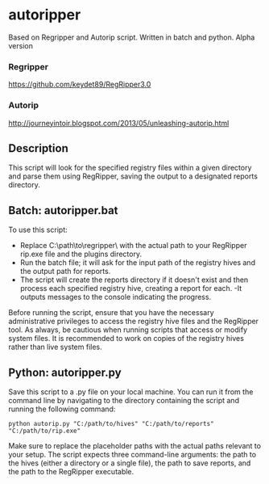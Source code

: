# autoripper
Based on Regripper and Autorip script. Written in batch and python. Alpha version
### Regripper
https://github.com/keydet89/RegRipper3.0

### Autorip
http://journeyintoir.blogspot.com/2013/05/unleashing-autorip.html

## Description
This script will look for the specified registry files within a given directory and parse them using RegRipper, saving the output to a designated reports directory.

## Batch: autoripper.bat
To use this script:
- Replace C:\path\to\regripper\ with the actual path to your RegRipper rip.exe file and the plugins directory.
- Run the batch file; it will ask for the input path of the registry hives and the output path for reports.
- The script will create the reports directory if it doesn't exist and then process each specified registry hive, creating a report for each.
-It outputs messages to the console indicating the progress.

Before running the script, ensure that you have the necessary administrative privileges to access the registry hive files and the RegRipper tool. As always, be cautious when running scripts that access or modify system files. It is recommended to work on copies of the registry hives rather than live system files.

## Python: autoripper.py
Save this script to a .py file on your local machine. You can run it from the command line by navigating to the directory containing the script and running the following command:

`python autorip.py "C:/path/to/hives" "C:/path/to/reports" "C:/path/to/rip.exe"`

Make sure to replace the placeholder paths with the actual paths relevant to your setup. The script expects three command-line arguments: the path to the hives (either a directory or a single file), the path to save reports, and the path to the RegRipper executable.
